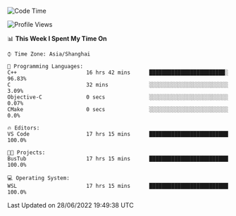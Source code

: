 <!--START_SECTION:waka-->
![Code Time](http://img.shields.io/badge/Code%20Time-152%20hrs%2018%20mins-blue)

![Profile Views](http://img.shields.io/badge/Profile%20Views-0-blue)

📊 **This Week I Spent My Time On** 

```text
⌚︎ Time Zone: Asia/Shanghai

💬 Programming Languages: 
C++                      16 hrs 42 mins      ████████████████████████░   96.83% 
C                        32 mins             ░░░░░░░░░░░░░░░░░░░░░░░░░   3.09% 
Objective-C              0 secs              ░░░░░░░░░░░░░░░░░░░░░░░░░   0.07% 
CMake                    0 secs              ░░░░░░░░░░░░░░░░░░░░░░░░░   0.0%

🔥 Editors: 
VS Code                  17 hrs 15 mins      █████████████████████████   100.0%

🐱‍💻 Projects: 
BusTub                   17 hrs 15 mins      █████████████████████████   100.0%

💻 Operating System: 
WSL                      17 hrs 15 mins      █████████████████████████   100.0%

```


 Last Updated on 28/06/2022 19:49:38 UTC
<!--END_SECTION:waka-->